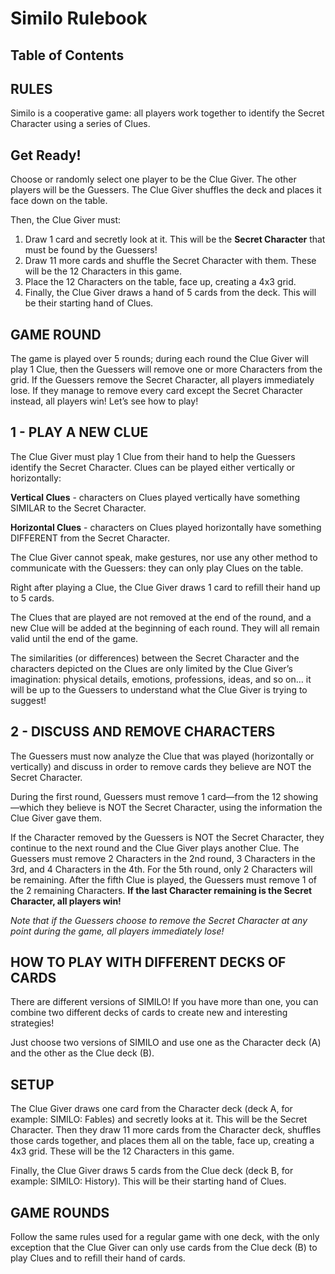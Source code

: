 # Similo Rulebook

## Table of Contents

## RULES

Similo is a cooperative game: all players work together to identify the Secret Character using a series of Clues.

## Get Ready!

Choose or randomly select one player to be the Clue Giver. The other players will be the Guessers. The Clue Giver shuffles the deck and places it face down on the table.

Then, the Clue Giver must:

1. Draw 1 card and secretly look at it. This will be the **Secret Character** that must be found by the Guessers!
2. Draw 11 more cards and shuffle the Secret Character with them. These will be the 12 Characters in this game.
3. Place the 12 Characters on the table, face up, creating a 4x3 grid.
4. Finally, the Clue Giver draws a hand of 5 cards from the deck. This will be their starting hand of Clues.

## GAME ROUND

The game is played over 5 rounds; during each round the Clue Giver will play 1 Clue, then the Guessers will remove one or more Characters from the grid. If the Guessers remove the Secret Character, all players immediately lose. If they manage to remove every card except the Secret Character instead, all players win! Let’s see how to play!

## 1 - PLAY A NEW CLUE

The Clue Giver must play 1 Clue from their hand to help the Guessers identify the Secret Character. Clues can be played either vertically or horizontally:

**Vertical Clues** - characters on Clues played vertically have something SIMILAR to the Secret Character.

**Horizontal Clues** - characters on Clues played horizontally have something DIFFERENT from the Secret Character.

The Clue Giver cannot speak, make gestures, nor use any other method to communicate with the Guessers: they can only play Clues on the table.

Right after playing a Clue, the Clue Giver draws 1 card to refill their hand up to 5 cards.

The Clues that are played are not removed at the end of the round, and a new Clue will be added at the beginning of each round. They will all remain valid until the end of the game.

The similarities (or differences) between the Secret Character and the characters depicted on the Clues are only limited by the Clue Giver’s imagination: physical details, emotions, professions, ideas, and so on… it will be up to the Guessers to understand what the Clue Giver is trying to suggest!

## 2 - DISCUSS AND REMOVE CHARACTERS

The Guessers must now analyze the Clue that was played (horizontally or vertically) and discuss in order to remove cards they believe are NOT the Secret Character.

During the first round, Guessers must remove 1 card—from the 12 showing—which they believe is NOT the Secret Character, using the information the Clue Giver gave them.

If the Character removed by the Guessers is NOT the Secret Character, they continue to the next round and the Clue Giver plays another Clue. The Guessers must remove 2 Characters in the 2nd round, 3 Characters in the 3rd, and 4 Characters in the 4th. For the 5th round, only 2 Characters will be remaining. After the fifth Clue is played, the Guessers must remove 1 of the 2 remaining Characters. **If the last Character remaining is the Secret Character, all players win!**

*Note that if the Guessers choose to remove the Secret Character at any point during the game, all players immediately lose!*

## HOW TO PLAY WITH DIFFERENT DECKS OF CARDS

There are different versions of SIMILO! If you have more than one, you can combine two different decks of cards to create new and interesting strategies!

Just choose two versions of SIMILO and use one as the Character deck (A) and the other as the Clue deck (B).

## SETUP

The Clue Giver draws one card from the Character deck (deck A, for example: SIMILO: Fables) and secretly looks at it. This will be the Secret Character. Then they draw 11 more cards from the Character deck, shuffles those cards together, and places them all on the table, face up, creating a 4x3 grid. These will be the 12 Characters in this game.

Finally, the Clue Giver draws 5 cards from the Clue deck (deck B, for example: SIMILO: History). This will be their starting hand of Clues.

## GAME ROUNDS

Follow the same rules used for a regular game with one deck, with the only exception that the Clue Giver can only use cards from the Clue deck (B) to play Clues and to refill their hand of cards.

